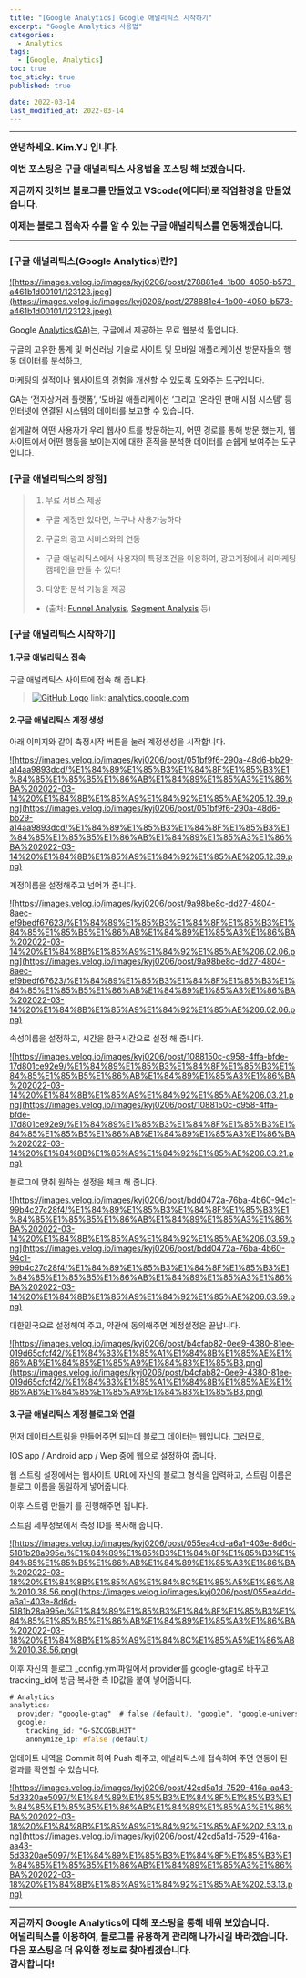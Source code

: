 ```yaml
---
title: "[Google Analytics] Google 애널리틱스 시작하기"
excerpt: "Google Analytics 사용법"
categories:
  - Analytics
tags:
  - [Google, Analytics]
toc: true
toc_sticky: true
published: true

date: 2022-03-14
last_modified_at: 2022-03-14
---
```


---

<span style='font-size:1rem'>**안녕하세요. Kim.YJ 입니다.**</span>

<span style='font-size:1rem'>**이번 포스팅은 구글 애널리틱스 사용법을 포스팅 해 보겠습니다.**</span>

<span style='font-size:1rem'>**지금까지 깃허브 블로그를 만들었고 VScode(에디터)로 작업환경을 만들었습니다.**</span>

<span style='font-size:1rem'>**이제는 블로그 접속자 수를 알 수 있는 구글 애널리틱스를 연동해겠습니다.**</span>

---

### [구글 애널리틱스(Google Analytics)란?] <br>

<a href="https://images.velog.io/images/kyj0206/post/278881e4-1b00-4050-b573-a461b1d00101/123123.jpeg">
![https://images.velog.io/images/kyj0206/post/278881e4-1b00-4050-b573-a461b1d00101/123123.jpeg](https://images.velog.io/images/kyj0206/post/278881e4-1b00-4050-b573-a461b1d00101/123123.jpeg)
</a>

Google <a href='https://analytics.google.com/' target="_blank">Analytics(GA)</a>는, 구글에서 제공하는 무료 웹분석 툴입니다.

구글의 고유한 통계 및 머신러닝 기술로 사이트 및 모바일 애플리케이션 방문자들의 행동 데이터를 분석하고,

마케팅의 실적이나 웹사이트의 경험을 개선할 수 있도록 도와주는 도구입니다.

GA는 ‘전자상거래 플랫폼’, ‘모바일 애플리케이션 ‘그리고 ‘온라인 판매 시점 시스템’ 등 인터넷에 연결된 시스템의 데이터를 보고할 수 있습니다.

쉽게말해 어떤 사용자가 우리 웹사이트를 방문하는지, 어떤 경로를 통해 방문 했는지, 웹사이트에서 어떤 행동을 보이는지에 대한 흔적을 분석한 데이터를 손쉡게 보여주는 도구입니다.

### [구글 애널리틱스의 장점]

> 1. 무료 서비스 제공
>
> - 구글 계정만 있다면, 누구나 사용가능하다
>
> 2. 구글의 광고 서비스와의 연동
>
> - 구글 애널리틱스에서 사용자의 특정조건을 이용하여, 광고계정에서 리마케팅 캠페인을 만들 수 있다!
>
> 3. 다양한 분석 기능을 제공
>
> - (출처: <a href='https://blog.naver.com/PostView.nhn?blogId=sanalytica&logNo=222195954338' target="_blank">Funnel Analysis</a>, <a href='https://support.google.com/analytics/answer/3125360?hl=ko#zippy=%2C%EC%9D%B4-%EB%8F%84%EC%9B%80%EB%A7%90%EC%97%90-%EB%82%98%EC%99%80-%EC%9E%88%EB%8A%94-%EB%82%B4%EC%9A%A9%EC%9D%80-%EB%8B%A4%EC%9D%8C%EA%B3%BC-%EA%B0%99%EC%8A%B5%EB%8B%88%EB%8B%A4' target="_blank">Segment Analysis</a> 등)

### [구글 애널리틱스 시작하기]

#### 1.구글 애널리틱스 접속

구글 애널리틱스 사이트에 접속 해 줍니다.

> <a href='https://analytics.google.com/analytics/web/provision/?authuser=1#/provision' target="_blank">![GitHub Logo](https://images.velog.io/images/kyj0206/post/2a5e61cd-48c1-4f58-b61e-c72da736c44e/mainmain.png)</a>
> link: <a href='https://analytics.google.com/analytics/web/provision/?authuser=1#/provision' target="_blank">analytics.google.com</a>

#### 2.구글 애널리틱스 계정 생성

아래 이미지와 같이 측정시작 버튼을 눌러 계정생성을 시작합니다.

<a href="https://images.velog.io/images/kyj0206/post/051bf9f6-290a-48d6-bb29-a14aa9893dcd/%E1%84%89%E1%85%B3%E1%84%8F%E1%85%B3%E1%84%85%E1%85%B5%E1%86%AB%E1%84%89%E1%85%A3%E1%86%BA%202022-03-14%20%E1%84%8B%E1%85%A9%E1%84%92%E1%85%AE%205.12.39.png">
![https://images.velog.io/images/kyj0206/post/051bf9f6-290a-48d6-bb29-a14aa9893dcd/%E1%84%89%E1%85%B3%E1%84%8F%E1%85%B3%E1%84%85%E1%85%B5%E1%86%AB%E1%84%89%E1%85%A3%E1%86%BA%202022-03-14%20%E1%84%8B%E1%85%A9%E1%84%92%E1%85%AE%205.12.39.png](https://images.velog.io/images/kyj0206/post/051bf9f6-290a-48d6-bb29-a14aa9893dcd/%E1%84%89%E1%85%B3%E1%84%8F%E1%85%B3%E1%84%85%E1%85%B5%E1%86%AB%E1%84%89%E1%85%A3%E1%86%BA%202022-03-14%20%E1%84%8B%E1%85%A9%E1%84%92%E1%85%AE%205.12.39.png)
</a>

계정이름을 설정해주고 넘어가 줍니다.

<a href="https://images.velog.io/images/kyj0206/post/9a98be8c-dd27-4804-8aec-ef9bedf67623/%E1%84%89%E1%85%B3%E1%84%8F%E1%85%B3%E1%84%85%E1%85%B5%E1%86%AB%E1%84%89%E1%85%A3%E1%86%BA%202022-03-14%20%E1%84%8B%E1%85%A9%E1%84%92%E1%85%AE%206.02.06.png">
![https://images.velog.io/images/kyj0206/post/9a98be8c-dd27-4804-8aec-ef9bedf67623/%E1%84%89%E1%85%B3%E1%84%8F%E1%85%B3%E1%84%85%E1%85%B5%E1%86%AB%E1%84%89%E1%85%A3%E1%86%BA%202022-03-14%20%E1%84%8B%E1%85%A9%E1%84%92%E1%85%AE%206.02.06.png](https://images.velog.io/images/kyj0206/post/9a98be8c-dd27-4804-8aec-ef9bedf67623/%E1%84%89%E1%85%B3%E1%84%8F%E1%85%B3%E1%84%85%E1%85%B5%E1%86%AB%E1%84%89%E1%85%A3%E1%86%BA%202022-03-14%20%E1%84%8B%E1%85%A9%E1%84%92%E1%85%AE%206.02.06.png)
</a>

속성이름을 설정하고, 시간을 한국시간으로 설정 해 줍니다.

<a href="https://images.velog.io/images/kyj0206/post/1088150c-c958-4ffa-bfde-17d801ce92e9/%E1%84%89%E1%85%B3%E1%84%8F%E1%85%B3%E1%84%85%E1%85%B5%E1%86%AB%E1%84%89%E1%85%A3%E1%86%BA%202022-03-14%20%E1%84%8B%E1%85%A9%E1%84%92%E1%85%AE%206.03.21.png">
![https://images.velog.io/images/kyj0206/post/1088150c-c958-4ffa-bfde-17d801ce92e9/%E1%84%89%E1%85%B3%E1%84%8F%E1%85%B3%E1%84%85%E1%85%B5%E1%86%AB%E1%84%89%E1%85%A3%E1%86%BA%202022-03-14%20%E1%84%8B%E1%85%A9%E1%84%92%E1%85%AE%206.03.21.png](https://images.velog.io/images/kyj0206/post/1088150c-c958-4ffa-bfde-17d801ce92e9/%E1%84%89%E1%85%B3%E1%84%8F%E1%85%B3%E1%84%85%E1%85%B5%E1%86%AB%E1%84%89%E1%85%A3%E1%86%BA%202022-03-14%20%E1%84%8B%E1%85%A9%E1%84%92%E1%85%AE%206.03.21.png)
</a>

블로그에 맞춰 원하는 설정을 체크 해 줍니다.

<a href="https://images.velog.io/images/kyj0206/post/bdd0472a-76ba-4b60-94c1-99b4c27c28f4/%E1%84%89%E1%85%B3%E1%84%8F%E1%85%B3%E1%84%85%E1%85%B5%E1%86%AB%E1%84%89%E1%85%A3%E1%86%BA%202022-03-14%20%E1%84%8B%E1%85%A9%E1%84%92%E1%85%AE%206.03.59.png">
![https://images.velog.io/images/kyj0206/post/bdd0472a-76ba-4b60-94c1-99b4c27c28f4/%E1%84%89%E1%85%B3%E1%84%8F%E1%85%B3%E1%84%85%E1%85%B5%E1%86%AB%E1%84%89%E1%85%A3%E1%86%BA%202022-03-14%20%E1%84%8B%E1%85%A9%E1%84%92%E1%85%AE%206.03.59.png](https://images.velog.io/images/kyj0206/post/bdd0472a-76ba-4b60-94c1-99b4c27c28f4/%E1%84%89%E1%85%B3%E1%84%8F%E1%85%B3%E1%84%85%E1%85%B5%E1%86%AB%E1%84%89%E1%85%A3%E1%86%BA%202022-03-14%20%E1%84%8B%E1%85%A9%E1%84%92%E1%85%AE%206.03.59.png)
</a>

대한민국으로 설정해여 주고, 약관에 동의해주면 계정설정은 끝납니다.

<a href="https://images.velog.io/images/kyj0206/post/b4cfab82-0ee9-4380-81ee-019d65cfcf42/%E1%84%83%E1%85%A1%E1%84%8B%E1%85%AE%E1%86%AB%E1%84%85%E1%85%A9%E1%84%83%E1%85%B3.png">
![https://images.velog.io/images/kyj0206/post/b4cfab82-0ee9-4380-81ee-019d65cfcf42/%E1%84%83%E1%85%A1%E1%84%8B%E1%85%AE%E1%86%AB%E1%84%85%E1%85%A9%E1%84%83%E1%85%B3.png](https://images.velog.io/images/kyj0206/post/b4cfab82-0ee9-4380-81ee-019d65cfcf42/%E1%84%83%E1%85%A1%E1%84%8B%E1%85%AE%E1%86%AB%E1%84%85%E1%85%A9%E1%84%83%E1%85%B3.png)
</a>

#### 3.구글 애널리틱스 계정 블로그와 연결

먼저 데이터스트림을 만들어주면 되는데 블로그 데이터는 웹입니다. 그러므로,

IOS app / Android app / Wep 중에 웹으로 설정하여 줍니다.

웹 스트림 설정에서는 웹사이트 URL에 자신의 블로그 형식을 입력하고, 스트림 이름은 블로그 이름을 동일하게 넣어줍니다.

이후 스트림 만들기 를 진행해주면 됩니다.

스트림 세부정보에서 측정 ID를 복사해 줍니다.

<a href="https://images.velog.io/images/kyj0206/post/055ea4dd-a6a1-403e-8d6d-5181b28a995e/%E1%84%89%E1%85%B3%E1%84%8F%E1%85%B3%E1%84%85%E1%85%B5%E1%86%AB%E1%84%89%E1%85%A3%E1%86%BA%202022-03-18%20%E1%84%8B%E1%85%A9%E1%84%8C%E1%85%A5%E1%86%AB%2010.38.56.png">
![https://images.velog.io/images/kyj0206/post/055ea4dd-a6a1-403e-8d6d-5181b28a995e/%E1%84%89%E1%85%B3%E1%84%8F%E1%85%B3%E1%84%85%E1%85%B5%E1%86%AB%E1%84%89%E1%85%A3%E1%86%BA%202022-03-18%20%E1%84%8B%E1%85%A9%E1%84%8C%E1%85%A5%E1%86%AB%2010.38.56.png](https://images.velog.io/images/kyj0206/post/055ea4dd-a6a1-403e-8d6d-5181b28a995e/%E1%84%89%E1%85%B3%E1%84%8F%E1%85%B3%E1%84%85%E1%85%B5%E1%86%AB%E1%84%89%E1%85%A3%E1%86%BA%202022-03-18%20%E1%84%8B%E1%85%A9%E1%84%8C%E1%85%A5%E1%86%AB%2010.38.56.png)
</a>

이후 자신의 블로그 \_config.yml파일에서 provider를 google-gtag로 바꾸고 tracking_id에 방금 복사한 측 ID값을 붙여 넣어줍니다.

```css
# Analytics
analytics:
  provider: "google-gtag"  # false (default), "google", "google-universal", "google-gtag", "custom"
  google:
    tracking_id: "G-SZCCGBLH3T"
    anonymize_ip: #false (default)
```

업데이트 내역을 Commit 하여 Push 해주고, 애널리틱스에 접속하여 주면 연동이 된 결과를 확인할 수 있습니다.

<a href="https://images.velog.io/images/kyj0206/post/42cd5a1d-7529-416a-aa43-5d3320ae5097/%E1%84%89%E1%85%B3%E1%84%8F%E1%85%B3%E1%84%85%E1%85%B5%E1%86%AB%E1%84%89%E1%85%A3%E1%86%BA%202022-03-18%20%E1%84%8B%E1%85%A9%E1%84%92%E1%85%AE%202.53.13.png">
![https://images.velog.io/images/kyj0206/post/42cd5a1d-7529-416a-aa43-5d3320ae5097/%E1%84%89%E1%85%B3%E1%84%8F%E1%85%B3%E1%84%85%E1%85%B5%E1%86%AB%E1%84%89%E1%85%A3%E1%86%BA%202022-03-18%20%E1%84%8B%E1%85%A9%E1%84%92%E1%85%AE%202.53.13.png](https://images.velog.io/images/kyj0206/post/42cd5a1d-7529-416a-aa43-5d3320ae5097/%E1%84%89%E1%85%B3%E1%84%8F%E1%85%B3%E1%84%85%E1%85%B5%E1%86%AB%E1%84%89%E1%85%A3%E1%86%BA%202022-03-18%20%E1%84%8B%E1%85%A9%E1%84%92%E1%85%AE%202.53.13.png)
</a>

---

<span style='font-size:1rem'> **지금까지 Google Analytics에 대해 포스팅을 통해 배워 보았습니다.** </span><br>
<span style='font-size:1rem'> **애널리틱스를 이용하여, 블로그를 유용하게 관리해 나가시길 바라겠습니다.** </span><br>
<span style='font-size:1rem'> **다음 포스팅은 더 유익한 정보로 찾아뵙겠습니다.** </span><br>
<span style='font-size:1rem'> **감사합니다!** </span>
